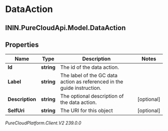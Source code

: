 # DataAction

## ININ.PureCloudApi.Model.DataAction

## Properties

|Name | Type | Description | Notes|
|------------ | ------------- | ------------- | -------------|
| **Id** | **string** | The id of the data action. | |
| **Label** | **string** | The label of the GC data action as referenced in the guide instruction. | |
| **Description** | **string** | The optional description of the data action. | [optional] |
| **SelfUri** | **string** | The URI for this object | [optional] |



_PureCloudPlatform.Client.V2 239.0.0_
